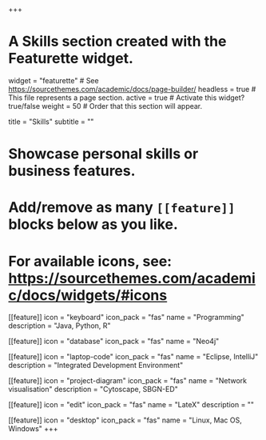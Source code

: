 +++
# A Skills section created with the Featurette widget.
widget = "featurette"  # See https://sourcethemes.com/academic/docs/page-builder/
headless = true  # This file represents a page section.
active = true  # Activate this widget? true/false
weight = 50  # Order that this section will appear.

title = "Skills"
subtitle = ""

# Showcase personal skills or business features.
# 
# Add/remove as many `[[feature]]` blocks below as you like.
# 
# For available icons, see: https://sourcethemes.com/academic/docs/widgets/#icons

[[feature]]
  icon = "keyboard"
  icon_pack = "fas"
  name = "Programming"
  description = "Java, Python, R"
  
[[feature]]
  icon = "database"
  icon_pack = "fas"
  name = "Neo4j"
   
[[feature]]
  icon = "laptop-code"
  icon_pack = "fas"
  name = "Eclipse, IntelliJ"
  description = "Integrated Development Environment"

[[feature]]
  icon = "project-diagram"
  icon_pack = "fas"
  name = "Network visualisation"
  description = "Cytoscape, SBGN-ED" 
  
[[feature]]
  icon = "edit"
  icon_pack = "fas"
  name = "LateX"
  description = ""
  
[[feature]]
  icon = "desktop"
  icon_pack = "fas"
  name = "Linux, Mac OS, Windows"
+++
